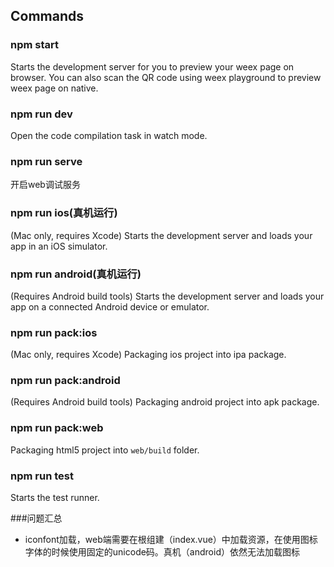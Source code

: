 ## Commands

### npm start

Starts the development server for you to preview your weex page on browser.
You can also scan the QR code using weex playground to preview weex page on native.

### npm run dev

Open the code compilation task in watch mode.

### npm run serve

开启web调试服务

### npm run ios(真机运行)

(Mac only, requires Xcode)
Starts the development server and loads your app in an iOS simulator.

### npm run android(真机运行)

(Requires Android build tools)
Starts the development server and loads your app on a connected Android device or emulator.

### npm run pack:ios

(Mac only, requires Xcode)
Packaging ios project into ipa package.

### npm run pack:android

(Requires Android build tools)
Packaging android project into apk package.

### npm run pack:web

Packaging html5 project into `web/build` folder.

### npm run test

Starts the test runner.


###问题汇总

* iconfont加载，web端需要在根组建（index.vue）中加载资源，在使用图标字体的时候使用固定的unicode码。真机（android）依然无法加载图标
